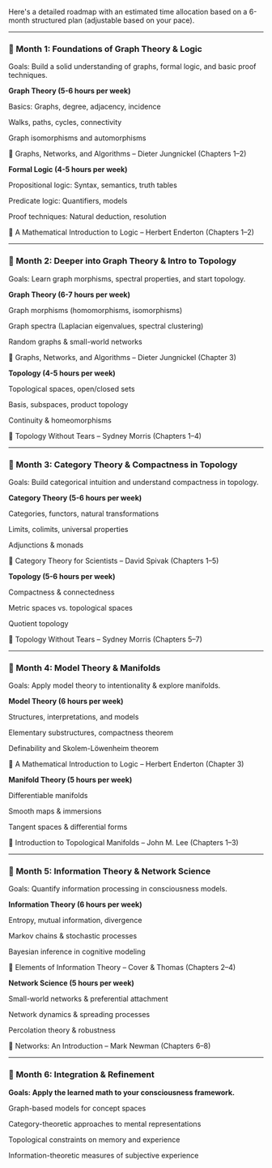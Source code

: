 Here's a detailed roadmap with an estimated time allocation based on a 6-month structured plan (adjustable based on your pace).


---

### 📌 Month 1: Foundations of Graph Theory & Logic

Goals: Build a solid understanding of graphs, formal logic, and basic proof techniques.

**Graph Theory (5-6 hours per week)**

Basics: Graphs, degree, adjacency, incidence

Walks, paths, cycles, connectivity

Graph isomorphisms and automorphisms


📖 Graphs, Networks, and Algorithms – Dieter Jungnickel (Chapters 1–2)

**Formal Logic (4-5 hours per week)**

Propositional logic: Syntax, semantics, truth tables

Predicate logic: Quantifiers, models

Proof techniques: Natural deduction, resolution


📖 A Mathematical Introduction to Logic – Herbert Enderton (Chapters 1–2)


---

### 📌 Month 2: Deeper into Graph Theory & Intro to Topology

Goals: Learn graph morphisms, spectral properties, and start topology.

**Graph Theory (6-7 hours per week)**

Graph morphisms (homomorphisms, isomorphisms)

Graph spectra (Laplacian eigenvalues, spectral clustering)

Random graphs & small-world networks


📖 Graphs, Networks, and Algorithms – Dieter Jungnickel (Chapter 3)

**Topology (4-5 hours per week)**

Topological spaces, open/closed sets

Basis, subspaces, product topology

Continuity & homeomorphisms


📖 Topology Without Tears – Sydney Morris (Chapters 1–4)


---

### 📌 Month 3: Category Theory & Compactness in Topology

Goals: Build categorical intuition and understand compactness in topology.

**Category Theory (5-6 hours per week)**

Categories, functors, natural transformations

Limits, colimits, universal properties

Adjunctions & monads


📖 Category Theory for Scientists – David Spivak (Chapters 1–5)

**Topology (5-6 hours per week)**

Compactness & connectedness

Metric spaces vs. topological spaces

Quotient topology


📖 Topology Without Tears – Sydney Morris (Chapters 5–7)


---

### 📌 Month 4: Model Theory & Manifolds

Goals: Apply model theory to intentionality & explore manifolds.

**Model Theory (6 hours per week)**

Structures, interpretations, and models

Elementary substructures, compactness theorem

Definability and Skolem-Löwenheim theorem


📖 A Mathematical Introduction to Logic – Herbert Enderton (Chapter 3)

**Manifold Theory (5 hours per week)**

Differentiable manifolds

Smooth maps & immersions

Tangent spaces & differential forms


📖 Introduction to Topological Manifolds – John M. Lee (Chapters 1–3)


---

### 📌 Month 5: Information Theory & Network Science

Goals: Quantify information processing in consciousness models.

**Information Theory (6 hours per week)**

Entropy, mutual information, divergence

Markov chains & stochastic processes

Bayesian inference in cognitive modeling


📖 Elements of Information Theory – Cover & Thomas (Chapters 2–4)

**Network Science (5 hours per week)**

Small-world networks & preferential attachment

Network dynamics & spreading processes

Percolation theory & robustness


📖 Networks: An Introduction – Mark Newman (Chapters 6–8)


---

### 📌 Month 6: Integration & Refinement

**Goals: Apply the learned math to your consciousness framework.**

Graph-based models for concept spaces

Category-theoretic approaches to mental representations

Topological constraints on memory and experience

Information-theoretic measures of subjective experience